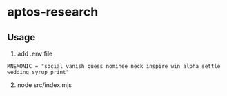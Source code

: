 # aptos-research

## Usage

1. add .env file
```
MNEMONIC = "social vanish guess nominee neck inspire win alpha settle wedding syrup print"
```

2. node src/index.mjs
